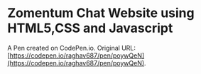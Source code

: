 # Zomentum Chat Website using HTML5,CSS and Javascript

A Pen created on CodePen.io. Original URL: [https://codepen.io/raghav687/pen/poywQeN](https://codepen.io/raghav687/pen/poywQeN).


